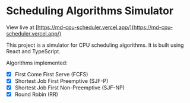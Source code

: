# Scheduling Algorithms Simulator

View live at [https://md-cpu-scheduler.vercel.app/](https://md-cpu-scheduler.vercel.app/)

This project is a simulator for CPU scheduling algorithms. It is built using React and TypeScript.

Algorithms implemented:
- [x] First Come First Serve (FCFS)
- [x] Shortest Job First Preemptive (SJF-P)
- [x] Shortest Job First Non-Preemptive (SJF-NP)
- [x] Round Robin (RR)
